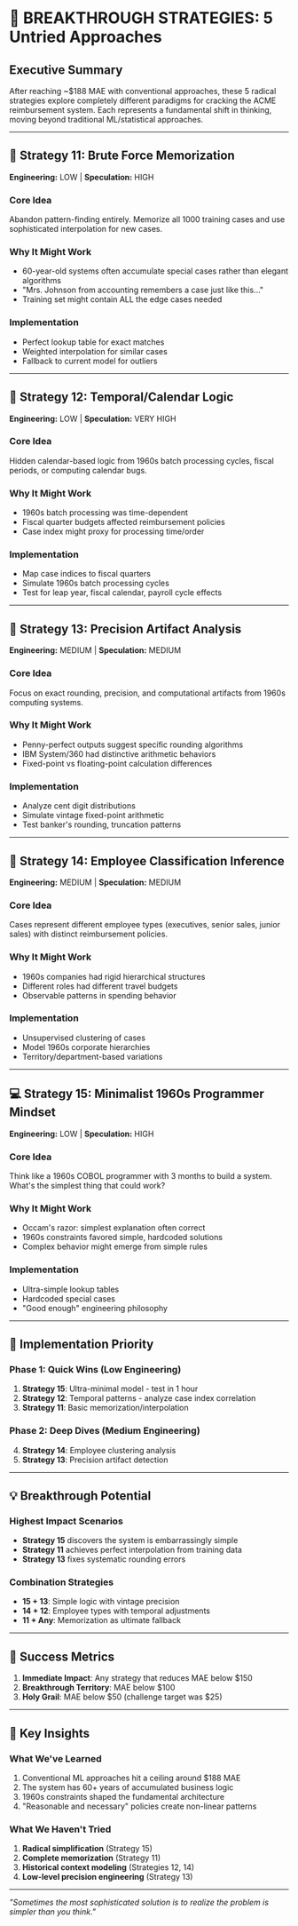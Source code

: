 # 🚀 BREAKTHROUGH STRATEGIES: 5 Untried Approaches

## Executive Summary

After reaching ~$188 MAE with conventional approaches, these 5 radical strategies explore completely different paradigms for cracking the ACME reimbursement system. Each represents a fundamental shift in thinking, moving beyond traditional ML/statistical approaches.

---

## 🧠 Strategy 11: Brute Force Memorization
**Engineering:** LOW | **Speculation:** HIGH

### Core Idea
Abandon pattern-finding entirely. Memorize all 1000 training cases and use sophisticated interpolation for new cases.

### Why It Might Work
- 60-year-old systems often accumulate special cases rather than elegant algorithms
- "Mrs. Johnson from accounting remembers a case just like this..."
- Training set might contain ALL the edge cases needed

### Implementation
- Perfect lookup table for exact matches
- Weighted interpolation for similar cases
- Fallback to current model for outliers

---

## 📅 Strategy 12: Temporal/Calendar Logic
**Engineering:** LOW | **Speculation:** VERY HIGH  

### Core Idea
Hidden calendar-based logic from 1960s batch processing cycles, fiscal periods, or computing calendar bugs.

### Why It Might Work
- 1960s batch processing was time-dependent
- Fiscal quarter budgets affected reimbursement policies
- Case index might proxy for processing time/order

### Implementation
- Map case indices to fiscal quarters
- Simulate 1960s batch processing cycles
- Test for leap year, fiscal calendar, payroll cycle effects

---

## 🔢 Strategy 13: Precision Artifact Analysis
**Engineering:** MEDIUM | **Speculation:** MEDIUM

### Core Idea
Focus on exact rounding, precision, and computational artifacts from 1960s computing systems.

### Why It Might Work
- Penny-perfect outputs suggest specific rounding algorithms
- IBM System/360 had distinctive arithmetic behaviors
- Fixed-point vs floating-point calculation differences

### Implementation
- Analyze cent digit distributions
- Simulate vintage fixed-point arithmetic
- Test banker's rounding, truncation patterns

---

## 👔 Strategy 14: Employee Classification Inference
**Engineering:** MEDIUM | **Speculation:** MEDIUM

### Core Idea
Cases represent different employee types (executives, senior sales, junior sales) with distinct reimbursement policies.

### Why It Might Work
- 1960s companies had rigid hierarchical structures
- Different roles had different travel budgets
- Observable patterns in spending behavior

### Implementation
- Unsupervised clustering of cases
- Model 1960s corporate hierarchies
- Territory/department-based variations

---

## 💻 Strategy 15: Minimalist 1960s Programmer Mindset
**Engineering:** LOW | **Speculation:** HIGH

### Core Idea
Think like a 1960s COBOL programmer with 3 months to build a system. What's the simplest thing that could work?

### Why It Might Work
- Occam's razor: simplest explanation often correct
- 1960s constraints favored simple, hardcoded solutions
- Complex behavior might emerge from simple rules

### Implementation
- Ultra-simple lookup tables
- Hardcoded special cases
- "Good enough" engineering philosophy

---

## 🎯 Implementation Priority

### Phase 1: Quick Wins (Low Engineering)
1. **Strategy 15**: Ultra-minimal model - test in 1 hour
2. **Strategy 12**: Temporal patterns - analyze case index correlation
3. **Strategy 11**: Basic memorization/interpolation

### Phase 2: Deep Dives (Medium Engineering)  
4. **Strategy 14**: Employee clustering analysis
5. **Strategy 13**: Precision artifact detection

---

## 💡 Breakthrough Potential

### Highest Impact Scenarios
- **Strategy 15** discovers the system is embarrassingly simple
- **Strategy 11** achieves perfect interpolation from training data
- **Strategy 13** fixes systematic rounding errors

### Combination Strategies
- **15 + 13**: Simple logic with vintage precision
- **14 + 12**: Employee types with temporal adjustments
- **11 + Any**: Memorization as ultimate fallback

---

## 🔬 Success Metrics

1. **Immediate Impact**: Any strategy that reduces MAE below $150
2. **Breakthrough Territory**: MAE below $100
3. **Holy Grail**: MAE below $50 (challenge target was $25)

---

## 🚨 Key Insights

### What We've Learned
1. Conventional ML approaches hit a ceiling around $188 MAE
2. The system has 60+ years of accumulated business logic
3. 1960s constraints shaped the fundamental architecture
4. "Reasonable and necessary" policies create non-linear patterns

### What We Haven't Tried
1. **Radical simplification** (Strategy 15)
2. **Complete memorization** (Strategy 11) 
3. **Historical context modeling** (Strategies 12, 14)
4. **Low-level precision engineering** (Strategy 13)

---

*"Sometimes the most sophisticated solution is to realize the problem is simpler than you think."*